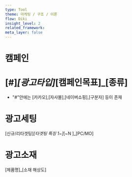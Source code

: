 ```yaml
---
type: Tool
theme: 마케팅 / 구조 / 이론
flow: Diki
insight_level: 2
related_framework: 
meta_layer: false
---
```



# 캠페인
# [#]_[광고타입]_[캠페인목표]_[종류]
- "#"안에는 [카카오],[자사몰],[네이버쇼핑],[구분자] 등이 존재

# 광고세팅
[신규/리타겟팅]_[타겟팅 특징 1~]_[~N ]_[PC/MO]

# 광고소재
[제품명]_[소재 해상도]

